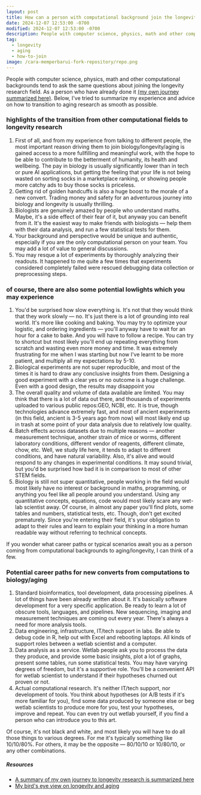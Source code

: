 ```yaml
---
layout: post
title: How can a person with computational background join the longevity field?
date: 2024-12-07 12:53:00 -0700
modified: 2024-12-07 12:53:00 -0700
description: People with computer science, physics, math and other computational background tend to ask the same questions regarding joining the longevity research field. I've tried to summarize my experience and advice for how to transition to aging research as smooth as possible.
tag:
  - longevity
  - aging
  - how-to-join
image: /cara-memperbarui-fork-repository/repo.png
---
```


People with computer science, physics, math and other computational backgrounds tend to ask the same questions about joining the longevity research field. As a person who have already done it [(my own journey summarized here)](/my-path-to-longevity-research). Below, I've tried to summarize my experience and advice on how to transition to aging research as smooth as possible.

### highlights of the transition from other computational fields to longevity research

1. First of all, and from my experience from talking to different people, the most important reason driving them to join biology/longevity/aging is gained access to a more fullfilling and meaningful work, with the hope to be able to contribute to the betterment of humanity, its health and wellbeing. The pay in biology is usually significantly lower than in tech or pure AI applications, but getting the feeling that your life is not being wasted on sorting socks in a marketplace ranking, or showing people more catchy ads to buy those socks is priceless.
1. Getting rid of golden handcuffs is also a huge boost to the morale of a new convert. Trading money and safety for an adventurous journey into biology and longevity is usually thrilling.
1. Biologists are genuinely amazed by people who understand maths. Maybe, it's a side effect of their fear of it, but anyway you can benefit from it. It's the easiest way to make friends with biologists — help them with their data analysis, and run a few statistical tests for them.
1. Your background and perspective would be unique and authentic, especially if you are the only computational person on your team. You may add a lot of value to general discussions.
1. You may resque a lot of experiments by thoroughly analyzing their readouts. It happened to me quite a few times that experiments considered completely failed were rescued debugging data collection or preprocessing steps.

### of course, there are also some potential lowlights which you may experience

1. You'd be surprised how slow everything is. It's not that they would think that they work slowly — no. It's just there is a lot of grounding into real world. It's more like cooking and baking. You may try to optimize your logistic, and ordering ingredients — you'll anyway have to wait for an hour for a cake to bake. And you will have to follow a recipe. You can try to shortcut but most likely you'll end up repeating everything from scratch and wasting even more money and time. It was extremely frustrating for me when I was starting but now I've learnt to be more patient, and multiply all my expectations by 5-10.
1. Biological experiments are not super reproducible, and most of the times it is hard to draw any conclusive insights from them. Designing a good experiment with a clear yes or no outcome is a huge challenge. Even with a good design, the results may disappoint you
1. The overall quality and volume of data available are limited. You may think that there is a lot of data out there, and thousands of experiments uploaded to various public repos:GEO, NCBI, etc. It is true, though technologies advance extremely fast, and most of ancient experiments (in this field, ancient is 3-5 years ago from now) will most likely end up in trash at some point of your data analysis due to relatively low quality.
1. Batch effects across datasets due to multiple reasons — another measurement technique, another strain of mice or worms, different laboratory conditions, different vendor of reagents, different climate, chow, etc. Well, we study life here, it tends to adapt to different conditions, and have natural variability. Also, it's alive and would respond to any changes in experimental conditions. It may sound trivial, but you'd be surprised how bad it is in comparison to most of other STEM fields.
1. Biology is still not super quantitative, people working in the field would most likely have no interest or background in maths, programming, or anything you feel like all people around you understand. Using any quantitative concepts, equations, code would most likely scare any wet-lab scientist away. Of course, in almost any paper you'll find plots, some tables and numbers, statistical tests, etc. Though, don't get excited prematurely. Since you're entering their field, it's your obligation to adapt to their rules and learn to explain your thinking in a more human readable way without referring to technical concepts.

If you wonder what career paths or typical scenarios await you as a person coming from computational backgrounds to aging/longevity, I can think of a few.

### Potential career paths for new converts from computations to biology/aging

1. Standard bioinformatics, tool development, data processing pipelines. A lot of things have been already written about it. It's basically software development for a very specific application. Be ready to learn a lot of obscure tools, languages, and pipelines. New sequencing, imaging and measurement techniques are coming out every year. There's always a need for more analysis tools.
1. Data engineering, infrastructure, IT/tech support in labs. Be able to debug code in R, help out with Excel and rebooting laptops. All kinds of support roles between a wetlab scientist and a computer.
1. Data analysis as a service. Wetlab people ask you to process the data they produce, and provide some basic insights, plot a lot of graphs, present some tables, run some statistical tests. You may have varying degrees of freedom, but it's a supportive role. You'll be a convenient API for wetlab scientist to understand if their hypotheses churned out proven or not.
1. Actual computational research. It's neither IT/tech support, nor development of tools. You think about hypotheses (or A/B tests if it's more familiar for you), find some data produced by someone else or beg wetlab scientists to produce more for you, test your hypotheses, improve and repeat. You can even try out wetlab yourself, if you find a person who can introduce you to this art.

Of course, it's not black and white, and most likely you will have to do all those things to various degrees. For me it's typically something like 10/10/80%. For others, it may be the opposite — 80/10/10 or 10/80/10, or any other combinations.

##### Resources

- [A summary of my own journey to longevity research is summarized here](/my-path-to-longevity-research)
- [My bird's eye view on longevity and aging](/birds-eye-view-on-longevity)